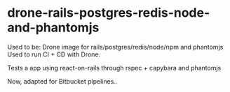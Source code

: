 # drone-rails-postgres-redis-node-and-phantomjs

Used to be:
Drone image for rails/postgres/redis/node/npm and phantomjs
Used to run CI + CD with Drone.

Tests a app using react-on-rails through rspec + capybara and phantomjs

Now, adapted for Bitbucket pipelines..
